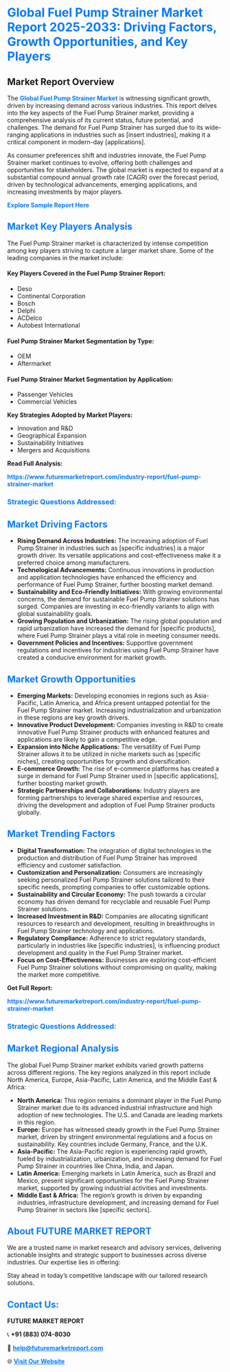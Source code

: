 <h1 style="color: #007BFF;">Global Fuel Pump Strainer Market Report 2025-2033: Driving Factors, Growth Opportunities, and Key Players</h1>

<section id="overview">
<h2>Market Report Overview</h2>
<p>The <a href="https://www.futuremarketreport.com/industry-report/fuel-pump-strainer-market" style="color: #007BFF; text-decoration: none;"><strong>Global Fuel Pump Strainer Market</strong></a> is witnessing significant growth, driven by increasing demand across various industries. This report delves into the key aspects of the Fuel Pump Strainer market, providing a comprehensive analysis of its current status, future potential, and challenges. The demand for Fuel Pump Strainer has surged due to its wide-ranging applications in industries such as [insert industries], making it a critical component in modern-day [applications].</p>
<p>As consumer preferences shift and industries innovate, the Fuel Pump Strainer market continues to evolve, offering both challenges and opportunities for stakeholders. The global market is expected to expand at a substantial compound annual growth rate (CAGR) over the forecast period, driven by technological advancements, emerging applications, and increasing investments by major players.</p>
</section>

<section id="overview">
<p><a href="https://www.futuremarketreport.com/request-sample/reportId=46173" style="color: #007BFF; text-decoration: none;"><strong>Explore Sample Report Here</strong></a></p>
</section>

<section id="key-players">
<h2 style="color: #007BFF;">Market Key Players Analysis</h2>
<p>The Fuel Pump Strainer market is characterized by intense competition among key players striving to capture a larger market share. Some of the leading companies in the market include:</p>
<h4>Key Players Covered in the Fuel Pump Strainer Report:</h4>
<ul><li>Deso</li><li>Continental Corporation</li><li>Bosch</li><li>Delphi</li><li>ACDelco</li><li>Autobest International</li></ul>
<h4>Fuel Pump Strainer Market Segmentation by Type:</h4>
<ul><li>OEM</li><li>Aftermarket</li></ul>

<h4>Fuel Pump Strainer Market Segmentation by Application:</h4>
<ul><li>Passenger Vehicles</li><li>Commercial Vehicles</li></ul>
<p><strong>Key Strategies Adopted by Market Players:</strong></p>
<ul>
<li>Innovation and R&D</li>
<li>Geographical Expansion</li>
<li>Sustainability Initiatives</li>
<li>Mergers and Acquisitions</li>
</ul>
</section>

<section>
<p><strong>Read Full Analysis: </strong></p><a href="https://www.futuremarketreport.com/industry-report/fuel-pump-strainer-market" style="color: #007BFF; text-decoration: none;"><strong>https://www.futuremarketreport.com/industry-report/fuel-pump-strainer-market</strong></a>
<h3 style="color: #007BFF;">Strategic Questions Addressed:</h3>
</section>

<section id="driving-factors">
<h2 style="color: #007BFF;">Market Driving Factors</h2>
<ul>
<li><strong>Rising Demand Across Industries:</strong> The increasing adoption of Fuel Pump Strainer in industries such as [specific industries] is a major growth driver. Its versatile applications and cost-effectiveness make it a preferred choice among manufacturers.</li>
<li><strong>Technological Advancements:</strong> Continuous innovations in production and application technologies have enhanced the efficiency and performance of Fuel Pump Strainer, further boosting market demand.</li>
<li><strong>Sustainability and Eco-Friendly Initiatives:</strong> With growing environmental concerns, the demand for sustainable Fuel Pump Strainer solutions has surged. Companies are investing in eco-friendly variants to align with global sustainability goals.</li>
<li><strong>Growing Population and Urbanization:</strong> The rising global population and rapid urbanization have increased the demand for [specific products], where Fuel Pump Strainer plays a vital role in meeting consumer needs.</li>
<li><strong>Government Policies and Incentives:</strong> Supportive government regulations and incentives for industries using Fuel Pump Strainer have created a conducive environment for market growth.</li>
</ul>
</section>

<section id="growth-opportunities">
<h2 style="color: #007BFF;">Market Growth Opportunities</h2>
<ul>
<li><strong>Emerging Markets:</strong> Developing economies in regions such as Asia-Pacific, Latin America, and Africa present untapped potential for the Fuel Pump Strainer market. Increasing industrialization and urbanization in these regions are key growth drivers.</li>
<li><strong>Innovative Product Development:</strong> Companies investing in R&D to create innovative Fuel Pump Strainer products with enhanced features and applications are likely to gain a competitive edge.</li>
<li><strong>Expansion into Niche Applications:</strong> The versatility of Fuel Pump Strainer allows it to be utilized in niche markets such as [specific niches], creating opportunities for growth and diversification.</li>
<li><strong>E-commerce Growth:</strong> The rise of e-commerce platforms has created a surge in demand for Fuel Pump Strainer used in [specific applications], further boosting market growth.</li>
<li><strong>Strategic Partnerships and Collaborations:</strong> Industry players are forming partnerships to leverage shared expertise and resources, driving the development and adoption of Fuel Pump Strainer products globally.</li>
</ul>
</section>

<section id="trending-factors">
<h2 style="color: #007BFF;">Market Trending Factors</h2>
<ul>
<li><strong>Digital Transformation:</strong> The integration of digital technologies in the production and distribution of Fuel Pump Strainer has improved efficiency and customer satisfaction.</li>
<li><strong>Customization and Personalization:</strong> Consumers are increasingly seeking personalized Fuel Pump Strainer solutions tailored to their specific needs, prompting companies to offer customizable options.</li>
<li><strong>Sustainability and Circular Economy:</strong> The push towards a circular economy has driven demand for recyclable and reusable Fuel Pump Strainer solutions.</li>
<li><strong>Increased Investment in R&D:</strong> Companies are allocating significant resources to research and development, resulting in breakthroughs in Fuel Pump Strainer technology and applications.</li>
<li><strong>Regulatory Compliance:</strong> Adherence to strict regulatory standards, particularly in industries like [specific industries], is influencing product development and quality in the Fuel Pump Strainer market.</li>
<li><strong>Focus on Cost-Effectiveness:</strong> Businesses are exploring cost-efficient Fuel Pump Strainer solutions without compromising on quality, making the market more competitive.</li>
</ul>
</section>

<section>
<p><strong>Get Full Report: </strong></p><a href="https://www.futuremarketreport.com/industry-report/fuel-pump-strainer-market" style="color: #007BFF; text-decoration: none;"><strong>https://www.futuremarketreport.com/industry-report/fuel-pump-strainer-market</strong></a>
<h3 style="color: #007BFF;">Strategic Questions Addressed:</h3>
</section>


<section id="regional-analysis">
<h2 style="color: #007BFF;">Market Regional Analysis</h2>
<p>The global Fuel Pump Strainer market exhibits varied growth patterns across different regions. The key regions analyzed in this report include North America, Europe, Asia-Pacific, Latin America, and the Middle East & Africa:</p>
<ul>
<li><strong>North America:</strong> This region remains a dominant player in the Fuel Pump Strainer market due to its advanced industrial infrastructure and high adoption of new technologies. The U.S. and Canada are leading markets in this region.</li>
<li><strong>Europe:</strong> Europe has witnessed steady growth in the Fuel Pump Strainer market, driven by stringent environmental regulations and a focus on sustainability. Key countries include Germany, France, and the U.K.</li>
<li><strong>Asia-Pacific:</strong> The Asia-Pacific region is experiencing rapid growth, fueled by industrialization, urbanization, and increasing demand for Fuel Pump Strainer in countries like China, India, and Japan.</li>
<li><strong>Latin America:</strong> Emerging markets in Latin America, such as Brazil and Mexico, present significant opportunities for the Fuel Pump Strainer market, supported by growing industrial activities and investments.</li>
<li><strong>Middle East & Africa:</strong> The region’s growth is driven by expanding industries, infrastructure development, and increasing demand for Fuel Pump Strainer in sectors like [specific sectors].</li>
</ul>
</section>

<footer>
<h2 style="color: #007BFF;">About FUTURE MARKET REPORT</h2>
<p>We are a trusted name in market research and advisory services, delivering actionable insights and strategic support to businesses across diverse industries. Our expertise lies in offering:</p>

<p>Stay ahead in today’s competitive landscape with our tailored research solutions.</p>

<h2 style="color: #007BFF;">Contact Us:</h2>
<p><strong>FUTURE MARKET REPORT</strong></p>
<p>📞 <strong>+91 (883) 074-8030</strong></p>
<p>📧 <strong><a href="mailto:help@futuremarketreport.com" style="color: #007BFF;">help@futuremarketreport.com</a></strong></p>
<p>🌐 <strong><a href="https://www.futuremarketreport.com/" style="color: #007BFF;">Visit Our Website</a></strong></p>
</footer>